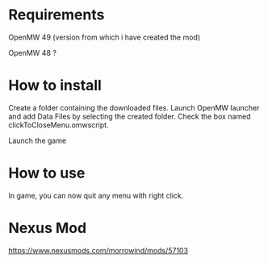 
# Requirements

OpenMW 49 (version from which i have created the mod)

OpenMW 48 ?

# How to install

Create a folder containing the downloaded files.
Launch OpenMW launcher and add Data Files by selecting the created folder.
Check the box named clickToCloseMenu.omwscript.

Launch the game

# How to use

In game, you can now quit any menu with right click.

# Nexus Mod

https://www.nexusmods.com/morrowind/mods/57103
